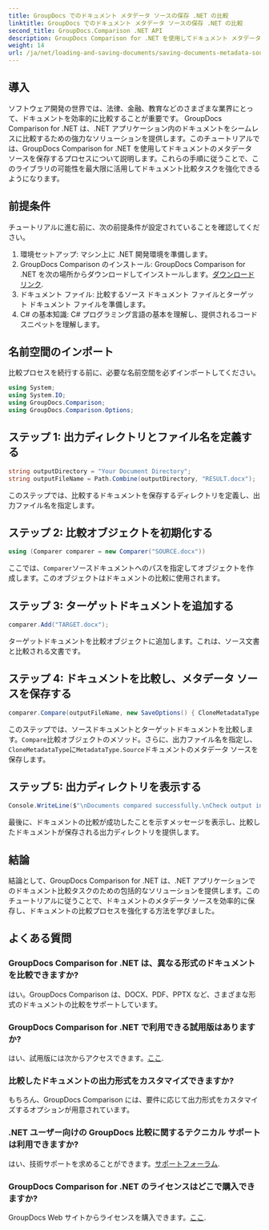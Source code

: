 ```yaml
---
title: GroupDocs でのドキュメント メタデータ ソースの保存 .NET の比較
linktitle: GroupDocs でのドキュメント メタデータ ソースの保存 .NET の比較
second_title: GroupDocs.Comparison .NET API
description: GroupDocs Comparison for .NET を使用してドキュメント メタデータ ソースを保存する方法を学びます。 .NET でドキュメントをシームレスに比較するには、ステップバイステップのガイドに従ってください。
weight: 14
url: /ja/net/loading-and-saving-documents/saving-documents-metadata-source/
---
```

## 導入
ソフトウェア開発の世界では、法律、金融、教育などのさまざまな業界にとって、ドキュメントを効率的に比較することが重要です。 GroupDocs Comparison for .NET は、.NET アプリケーション内のドキュメントをシームレスに比較するための強力なソリューションを提供します。このチュートリアルでは、GroupDocs Comparison for .NET を使用してドキュメントのメタデータ ソースを保存するプロセスについて説明します。これらの手順に従うことで、このライブラリの可能性を最大限に活用してドキュメント比較タスクを強化できるようになります。
## 前提条件
チュートリアルに進む前に、次の前提条件が設定されていることを確認してください。
1. 環境セットアップ: マシン上に .NET 開発環境を準備します。
2.  GroupDocs Comparison のインストール: GroupDocs Comparison for .NET を次の場所からダウンロードしてインストールします。[ダウンロードリンク](https://releases.groupdocs.com/comparison/net/).
3. ドキュメント ファイル: 比較するソース ドキュメント ファイルとターゲット ドキュメント ファイルを準備します。
4. C# の基本知識: C# プログラミング言語の基本を理解し、提供されるコード スニペットを理解します。

## 名前空間のインポート
比較プロセスを続行する前に、必要な名前空間を必ずインポートしてください。
```csharp
using System;
using System.IO;
using GroupDocs.Comparison;
using GroupDocs.Comparison.Options;
```

## ステップ 1: 出力ディレクトリとファイル名を定義する
```csharp
string outputDirectory = "Your Document Directory";
string outputFileName = Path.Combine(outputDirectory, "RESULT.docx");
```
このステップでは、比較するドキュメントを保存するディレクトリを定義し、出力ファイル名を指定します。
## ステップ 2: 比較オブジェクトを初期化する
```csharp
using (Comparer comparer = new Comparer("SOURCE.docx"))
```
ここでは、`Comparer`ソースドキュメントへのパスを指定してオブジェクトを作成します。このオブジェクトはドキュメントの比較に使用されます。
## ステップ 3: ターゲットドキュメントを追加する
```csharp
comparer.Add("TARGET.docx");
```
ターゲットドキュメントを比較オブジェクトに追加します。これは、ソース文書と比較される文書です。
## ステップ 4: ドキュメントを比較し、メタデータ ソースを保存する
```csharp
comparer.Compare(outputFileName, new SaveOptions() { CloneMetadataType = MetadataType.Source });
```
このステップでは、ソースドキュメントとターゲットドキュメントを比較します。`Compare`比較オブジェクトのメソッド。さらに、出力ファイル名を指定し、`CloneMetadataType`に`MetadataType.Source`ドキュメントのメタデータ ソースを保存します。
## ステップ 5: 出力ディレクトリを表示する
```csharp
Console.WriteLine($"\nDocuments compared successfully.\nCheck output in {outputDirectory}.");
```
最後に、ドキュメントの比較が成功したことを示すメッセージを表示し、比較したドキュメントが保存される出力ディレクトリを提供します。

## 結論
結論として、GroupDocs Comparison for .NET は、.NET アプリケーションでのドキュメント比較タスクのための包括的なソリューションを提供します。このチュートリアルに従うことで、ドキュメントのメタデータ ソースを効率的に保存し、ドキュメントの比較プロセスを強化する方法を学びました。
## よくある質問
### GroupDocs Comparison for .NET は、異なる形式のドキュメントを比較できますか?
はい。GroupDocs Comparison は、DOCX、PDF、PPTX など、さまざまな形式のドキュメントの比較をサポートしています。
### GroupDocs Comparison for .NET で利用できる試用版はありますか?
はい、試用版には次からアクセスできます。[ここ](https://releases.groupdocs.com/).
### 比較したドキュメントの出力形式をカスタマイズできますか?
もちろん、GroupDocs Comparison には、要件に応じて出力形式をカスタマイズするオプションが用意されています。
### .NET ユーザー向けの GroupDocs 比較に関するテクニカル サポートは利用できますか?
はい、技術サポートを求めることができます。[サポートフォーラム](https://forum.groupdocs.com/c/comparison/12).
### GroupDocs Comparison for .NET のライセンスはどこで購入できますか?
 GroupDocs Web サイトからライセンスを購入できます。[ここ](https://purchase.groupdocs.com/buy).